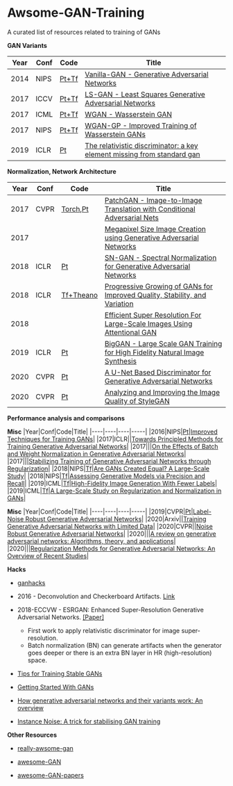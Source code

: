 # Awsome-GAN-Training
A curated list of resources related to training of GANs


**GAN Variants**

|Year|Conf|Code|Title|
|----|----|----|-----|
|2014|NIPS|[Pt+Tf](https://github.com/wiseodd/generative-models)|[Vanilla-GAN - Generative Adversarial Networks](https://arxiv.org/abs/1611.04076v2)|
|2017|ICCV|[Pt+Tf](https://github.com/wiseodd/generative-models)|[LS-GAN - Least Squares Generative Adversarial Networks](https://arxiv.org/abs/1611.04076v2)|
|2017|ICML|[Pt+Tf](https://github.com/wiseodd/generative-models)|[WGAN - Wasserstein GAN](https://arxiv.org/abs/1701.07875)|
|2017|NIPS|[Pt+Tf](https://github.com/wiseodd/generative-models)|[WGAN-GP - Improved Training of Wasserstein GANs](https://arxiv.org/abs/1704.00028)|
|2019|ICLR|[Pt](https://github.com/AlexiaJM/RelativisticGAN)|[The relativistic discriminator: a key element missing from standard gan](https://openreview.net/forum?id=S1erHoR5t7&noteId=S1erHoR5t7)|

**Normalization, Network Architecture**

|Year|Conf|Code|Title|
|----|----|----|-----|
|2017|CVPR|[Torch](https://github.com/phillipi/pix2pix),[Pt](https://github.com/junyanz/pytorch-CycleGAN-and-pix2pix)|[PatchGAN - Image-to-Image Translation with Conditional Adversarial Nets](https://arxiv.org/abs/1611.07004)|
|2017|||[Megapixel Size Image Creation using Generative Adversarial Networks](https://arxiv.org/abs/1706.00082)|
|2018|ICLR|[Pt](https://github.com/godisboy/SN-GAN)|[SN-GAN - Spectral Normalization for Generative Adversarial Networks](https://arxiv.org/abs/1802.05957)|
|2018|ICLR|[Tf+Theano](https://github.com/tkarras/progressive_growing_of_gans)|[Progressive Growing of GANs for Improved Quality, Stability, and Variation](https://arxiv.org/abs/1710.10196)|
|2018|||[Efficient Super Resolution For Large-Scale Images Using Attentional GAN](https://arxiv.org/pdf/1812.04821.pdf)|
|2019|ICLR|[Pt](https://github.com/ajbrock/BigGAN-PyTorch)|[BigGAN - Large Scale GAN Training for High Fidelity Natural Image Synthesis](https://arxiv.org/abs/1809.11096)|
|2020|CVPR|[Pt](https://github.com/lucidrains/unet-stylegan2)|[A U-Net Based Discriminator for Generative Adversarial Networks](https://arxiv.org/abs/2002.12655)
|2020|CVPR|[Pt](https://github.com/lucidrains/stylegan2-pytorch)|[Analyzing and Improving the Image Quality of StyleGAN](https://arxiv.org/abs/1912.04958)

**Performance analysis and comparisons**

**Misc**
|Year|Conf|Code|Title|
|----|----|----|-----|
|2016|NIPS|[Pt](https://github.com/Sleepychord/ImprovedGAN-pytorch)|[Improved Techniques for Training GANs](https://papers.nips.cc/paper/6125-improved-techniques-for-training-gans)|
|2017|ICLR||[Towards Principled Methods for Training Generative Adversarial Networks](https://arxiv.org/abs/1701.04862)|
|2017|||[On the Effects of Batch and Weight Normalization in Generative Adversarial Networks](https://arxiv.org/abs/1704.03971)|
|2017|||[Stabilizing Training of Generative Adversarial Networks through Regularization](https://arxiv.org/abs/1705.09367)|
|2018|NIPS|[Tf](https://github.com/google/compare_gan)|[Are GANs Created Equal? A Large-Scale Study](https://arxiv.org/abs/1711.10337)|
|2018|NIPS|[Tf](https://github.com/google/compare_gan)|[Assessing Generative Models via Precision and Recall](https://arxiv.org/abs/1806.00035)|
|2019|ICML|[Tf](https://github.com/google/compare_gan)|[High-Fidelity Image Generation With Fewer Labels](https://arxiv.org/abs/1903.02271)|
|2019|ICML|[Tf](https://github.com/google/compare_gan)|[A Large-Scale Study on Regularization and Normalization in GANs](https://arxiv.org/pdf/1807.04720.pdf)|

**Misc**
|Year|Conf|Code|Title|
|----|----|----|-----|
|2019|CVPR|[Pt](https://github.com/takuhirok/rGAN/)|[Label-Noise Robust Generative Adversarial Networks](https://arxiv.org/abs/1811.11165)|
|2020|Arxiv||[Training Generative Adversarial Networks with Limited Data](https://arxiv.org/abs/2006.06676)|
|2020|CVPR||[Noise Robust Generative Adversarial Networks](http://openaccess.thecvf.com/content_CVPR_2020/papers/Kaneko_Noise_Robust_Generative_Adversarial_Networks_CVPR_2020_paper.pdf)|
|2020|||[A review on generative adversarial networks: Algorithms, theory, and applications](https://arxiv.org/abs/2001.06937)|
|2020|||[Regularization Methods for Generative Adversarial Networks: An Overview of Recent Studies](https://arxiv.org/pdf/2005.09165.pdf)|

**Hacks**

+ [ganhacks](https://github.com/soumith/ganhacks)

+ 2016 - Deconvolution and Checkerboard Artifacts. [Link](https://distill.pub/2016/deconv-checkerboard/)

+ 2018-ECCVW - ESRGAN: Enhanced Super-Resolution Generative Adversarial Networks. [[Paper]](https://arxiv.org/pdf/1809.00219.pdf) 
  - First work to apply relativistic discriminator for image super-resolution. 
  - Batch normalization (BN) can generate artifacts when the generator goes deeper or there is an extra BN layer in HR (high-resolution) space.
  
+ [Tips for Training Stable GANs](https://machinelearningmastery.com/how-to-train-stable-generative-adversarial-networks/)

+ [Getting Started With GANs](https://machinelearningmastery.com/resources-for-getting-started-with-generative-adversarial-networks/)

+ [How generative adversarial networks and their variants work: An overview](https://arxiv.org/abs/1711.05914v9)

+ [Instance Noise: A trick for stabilising GAN training](https://www.inference.vc/instance-noise-a-trick-for-stabilising-gan-training/)


**Other Resources**

+ [really-awsome-gan](https://github.com/nightrome/really-awesome-gan)

+ [awesome-GAN](https://github.com/Faldict/awesome-GAN)

+ [awesome-GAN-papers](https://github.com/ChanChiChoi/awesome-GAN-papers)
